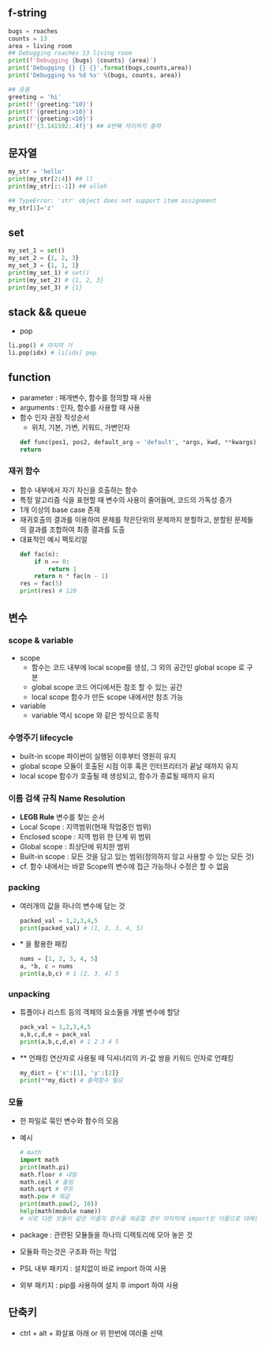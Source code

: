 ## f-string
```python
bugs = roaches
counts = 13
area = living room
## Debugging roaches 13 living room
print(f'Debugging {bugs} {counts} {area}')
print('Debugging {} {} {}'.format(bugs,counts,area))
print('Debugging %s %d %s' %(bugs, counts, area))

## 응용
greeting = 'hi'
print(f'{greeting:^10}')
print(f'{greeting:>10}')
print(f'{greeting:<10}')
print(f'{3.141592:.4f}') ## 4번째 자리까지 출력
```

## 문자열
```python
my_str = 'hello'
print(my_str[2:4]) ## ll
print(my_str[::-1]) ## olleh

## TypeError: 'str' object does not support item assignment
my_str[1]='z'
```

## set
```python
my_set_1 = set()
my_set_2 = {1, 2, 3}
my_set_3 = {1, 1, 1}
print(my_set_1) # set()
print(my_set_2) # {1, 2, 3}
print(my_set_3) # {1}
```

## stack && queue
- pop
```python
li.pop() # 마지막 거
li.pop(idx) # li[idx] pop
```

## function
- parameter : 매개변수, 함수를 정의할 때 사용
- arguments : 인자, 함수를 사용할 때 사용
- 함수 인자 권장 작성순서
    - 위치, 기본, 가변, 키워드, 가변인자
    ```python
    def func(pos1, pos2, default_arg = 'default', *args, kwd, **kwargs):
    return
    ```

### 재귀 함수
- 함수 내부에서 자기 자신을 호출하는 함수
- 특정 알고리즘 식을 표현할 때 변수의 사용이 줄어들며, 코드의 가독성 증가
- 1개 이상의 base case 존재
- 재귀호출의 결과를 이용하여 문제를 작은단위의 문제까지 분할하고, 분할된 문제들의 결과를 조합하여 최종 결과를 도출
- 대표적인 예시 팩토리얼
    ```python
    def fac(n):
        if n == 0:
            return 1
        return n * fac(n - 1)
    res = fac(5)
    print(res) # 120
    ``` 


## 변수
### scope & variable
-  scope 
    - 함수는 코드 내부에 local scope를 생성, 그 외의 공간인 global scope 로 구분
    - global scope 코드 어디에서든 참조 할 수 있는 공간
    - local scope 함수가 만든 scope 내에서만 참조 가능
- variable
    - variable 역시 scope 와 같은 방식으로 동작


### 수명주기 lifecycle
- built-in scope 파이썬이 실행된 이후부터 영원히 유지
- global scope 모듈이 호출된 시점 이후 혹은 인터프리터가 끝날 때까지 유지
- local scope 함수가 호출될 때 생성되고, 함수가 종료될 때까지 유지


### 이름 검색 규칙 Name Resolution
- **LEGB Rule** 변수를 찾는 순서
- Local Scope : 지역범위(현재 작업중인 범위)
- Enclosed scope : 지역 범위 한 단계 위 범위
- Global scope : 최상단에 위치한 범위
- Built-in scope : 모든 것을 담고 있는 범위(정의하지 않고 사용할 수 있는 모든 것)
- cf. 함수 내에서는 바깥 Scope의 변수에 접근 가능하나 수정은 할 수 없음


### packing
- 여러개의 값을 하나의 변수에 담는 것
    ```python
    packed_val = 1,2,3,4,5
    print(packed_val) # (1, 2, 3, 4, 5)
    ```
- \* 을 활용한 패킹
    ```python
    nums = [1, 2, 3, 4, 5]
    a, *b, c = nums
    print(a,b,c) # 1 [2, 3, 4] 5
    ```

### unpacking
- 튜플이나 리스트 등의 객체의 요소들을 개별 변수에 할당
    ```python
    pack_val = 1,2,3,4,5
    a,b,c,d,e = pack_val
    print(a,b,c,d,e) # 1 2 3 4 5
    ```
- ** 언패킹 연산자로 사용될 때 딕셔너리의 키-값 쌍을 키워드 인자로 언패킹
    ```python
    my_dict = {'x':[1], 'y':[2]}
    print(**my_dict) # 출력함수 필요
    ```


### 모듈
- 한 파일로 묶인 변수와 함수의 모음
- 예시
    ```python
    # math 
    import math
    print(math.pi)
    math.floor # 내림
    math.ceil # 올림
    math.sqrt # 루트
    math.pow # 제곱
    print(math.pow(2, 10))
    help(math(module name)) 
    # 서로 다른 모듈이 같은 이름의 함수를 제공할 경우 마지막에 import된 이름으로 대체됨
    ```

- package : 관련된 모듈들을 하나의 디렉토리에 모아 놓은 것
- 모듈화 하는것은 구조화 하는 작업
- PSL 내부 패키지 : 설치없이 바로 import 하여 사용
- 외부 패키지 : pip를 사용하여 설치 후 import 하여 사용


## 단축키
- ctrl + alt + 화살표 아래 or 위 한번에 여러줄 선택
